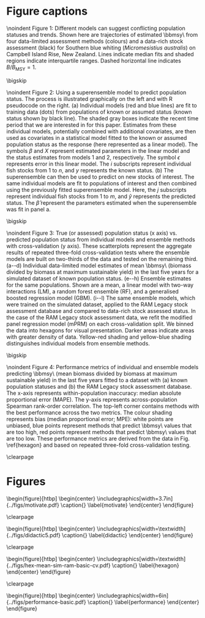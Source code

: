 # Figure captions

<!--The legends for all figures should be grouped on a page that precedes the
figures. Do not place a figure and its legend on the same page.-->


\noindent Figure 1: Different models can suggest conflicting population
statuses and trends. Shown here are trajectories of estimated \bbmsy\\ from
four data-limited assessment methods (colours) and a data-rich stock
assessment (black) for Southern blue whiting (*Micromesistius australis*) on
Campbell Island Rise, New Zealand. Lines indicate median fits and shaded
regions indicate interquartile ranges. Dashed horizontal line indicates
$B/B_\mathrm{MSY} = 1$.

\bigskip

\noindent Figure 2: Using a superensemble model to predict population status.
The process is illustrated graphically on the left and with R pseudocode on
the right. (a) Individual models (red and blue lines) are fit to training data
(dots) from populations of known or assumed status (known status shown by
black line). The shaded gray boxes indicate the recent time period that we are
interested in for this paper. Estimates from these individual models,
potentially combined with additional covariates, are then used as covariates
in a statistical model fitted to the known or assumed population status as the
response (here represented as a linear model). The symbols $\beta$ and $X$
represent estimated parameters in the linear model and the status estimates
from models 1 and 2, respectively. The symbol $\epsilon$ represents error in
this linear model. The $i$ subscripts represent individual fish stocks from
$1$ to $n$, and $y$ represents the known status. (b) The superensemble can
then be used to predict on new stocks of interest. The same individual models
are fit to populations of interest and then combined using the previously
fitted superensemble model. Here, the $j$ subscripts represent individual fish
stocks from $1$ to $m$, and $\hat{y}$ represents the predicted status. The
$\hat{\beta}$ represent the parameters estimated when the superensemble was
fit in panel a.

\bigskip

\noindent Figure 3: True (or assessed) population status (x axis) vs.
predicted population status from individual models and ensemble methods with
cross-validation (y axis). These scatterplots represent the aggregate results
of repeated three-fold cross-validation tests where the ensemble models are
built on two-thirds of the data and tested on the remaining third. (a--d)
Individual data-limited model estimates of mean \bbmsy\\ (biomass divided by
biomass at maximum sustainable yield) in the last five years for a simulated
dataset of known population status. (e--h) Ensemble estimates for the same
populations. Shown are a mean, a linear model with two-way interactions (LM),
a random forest ensemble (RF), and a generalised boosted regression model
(GBM). (i--l) The same ensemble models, which were trained on the simulated
dataset, applied to the RAM Legacy stock assessment database and compared to
data-rich stock assessed status. In the case of the RAM Legacy stock
assessment data, we refit the modified panel regression model (mPRM) on each
cross-validation split. We binned the data into hexagons for visual
presentation. Darker areas indicate areas with greater density of data.
Yellow-red shading and yellow-blue shading distinguishes individual models
from ensemble methods.

\bigskip

\noindent Figure 4: Performance metrics of individual and ensemble models
predicting \bbmsy\\ (mean biomass divided by biomass at maximum sustainable
yield) in the last five years fitted to a dataset with (a) known population
statuses and (b) the RAM Legacy stock assessment database. The x-axis
represents within-population inaccuracy: median absolute proportional error
(MAPE). The y-axis represents across-population Spearman rank-order
correlation. The top-left corner contains methods with the best performance
across the two metrics. The colour shading represents bias (median
proportional error; MPE): white points are unbiased, blue points represent
methods that predict \bbmsy\\ values that are too high, red points represent
methods that predict \bbmsy\\ values that are too low. These performance
metrics are derived from the data in Fig. \ref{hexagon} and based on repeated
three-fold cross-validation testing.

\clearpage

# Figures

\begin{figure}[htbp]
\begin{center}
\includegraphics[width=3.7in]{../figs/motivate.pdf}
\caption{}
\label{motivate}
\end{center}
\end{figure}

\clearpage

\begin{figure}[htbp]
\begin{center}
\includegraphics[width=\textwidth]{../figs/didactic5.pdf}
\caption{}
\label{didactic}
\end{center}
\end{figure}

\clearpage



\begin{figure}[htbp]
\begin{center}
\includegraphics[width=\textwidth]{../figs/hex-mean-sim-ram-basic-cv.pdf}
\caption{}
\label{hexagon}
\end{center}
\end{figure}

\clearpage

\begin{figure}[htbp]
\begin{center}
\includegraphics[width=6in]{../figs/performance-basic.pdf}
\caption{}
\label{performance}
\end{center}
\end{figure}

<!-- vim: set formatoptions=nroq tw=78: -->
